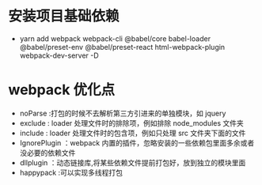 # 安装项目基础依赖

- yarn add webpack webpack-cli @babel/core babel-loader @babel/preset-env @babel/preset-react html-webpack-plugin webpack-dev-server -D

# webpack 优化点

- noParse :打包的时候不去解析第三方引进来的单独模块，如 jquery
- exclude : loader 处理文件时的排除项，例如排除 node_modules 文件夹
- include : loader 处理文件时的包含项，例如只处理 src 文件夹下面的文件
- IgnorePlugin ：webpack 内置的插件，忽略安装的一些依赖包里面多余或者没必要的依赖文件
- dllplugin ：动态链接库,将某些依赖文件提前打包好，放到独立的模块里面
- happypack :可以实现多线程打包
